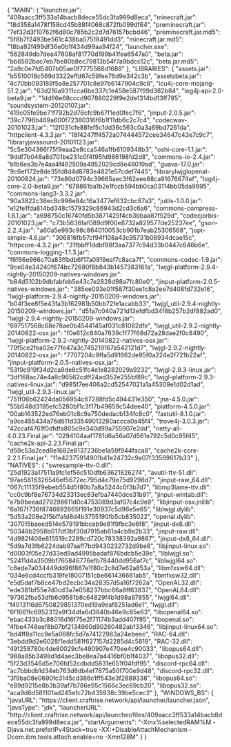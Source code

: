 {
    "MAIN": {
        "launcher.jar": "409aacc3ff533a14bacb8dece55dc3fa999d8eca",
        "minecraft.jar": "18d358a1478f158cd45b88f4068c872fb099df64",
        "preminecraft.jar": "7ef32d3f10762f6d80c785b2c2d7d76157bcbd46",
        "preminecraft.jar.md5": "5f8b7f2493be561c438ba57518491dd3",
        "minecraft.jar.md5": "18ba92f499df36e0b1f434d99aa94f24",
        "launcher.exe": "562849db7dea47808af81770d199b41fea6547a0",
        "beta.jar": "bb6592bac7eb7be80b8ec79813b54f7a9bdcc12c",
        "beta.jar.md5": "2a9c0e7fd5407b05ae0f7775568d1688"
    },
    "LIBRARIES": {
        "assets.jar": "b5510018c569d3322effd67c59fee76d9e342c3b",
        "assetsbeta.jar": "4c70bb093189f5a8e257701c8e97b6147904c9c8",
        "icu4j-core-mojang-51.2.jar": "63d216a9311cca6be337c1e458e587f99d382b84",
        "log4j-api-2.0-beta9.jar": "1dd66e68cccd907880229f9e2de1314bd13ff785",
        "soundsystem-20120107.jar": "419c05fe9be71f792b2d76cfc9b67f1ed0fec7f6",
        "jinput-2.0.5.jar": "39c7796b469a600f72380316f6b1f11db6c2c7c4",
        "codecwav-20101023.jar": "12f031cfe88fef5c1dd36c563c0a3a69bd7261da",
        "httpclient-4.3.3.jar": "18f4247ff4572a074444572cee34647c43e7c9c7",
        "libraryjavasound-20101123.jar": "5c5e304366f75f9eaa2e8cca546a1fb6109348b3",
        "oshi-core-1.1.jar": "9ddf7b048a8d701be231c0f4f95fd986198fd2d8",
        "commons-io-2.4.jar": "b1b6ea3b7e4aa4f492509a4952029cd8e48019ad",
        "guava-17.0.jar": "9c6ef172e8de35fd8d4d8783e4821e57cdef7445",
        "librarylwjglopenal-20100824.jar": "73e80d0794c39665aec3f62eee88ca91676674ef",
        "log4j-core-2.0-beta9.jar": "678861ba1b2e1fccb594bb0ca03114bb05da9695",
        "commons-lang3-3.3.2.jar": "90a3822c38ec8c996e84c16a3477ef632cbc87a3",
        "jutils-1.0.0.jar": "e12fe1fda814bd348c1579329c86943d2cd3c6a6",
        "commons-compress-1.8.1.jar": "a698750c16740fd5b3871425f4cb3bbaa87f529d",
        "codecjorbis-20101023.jar": "c73b5636faf089d9f00e8732a829577de25237ee",
        "gson-2.2.4.jar": "a60a5e993c98c864010053cb901b7eab25306568",
        "jopt-simple-4.6.jar": "306816fb57cf94f108a43c95731b08934dcae15c",
        "httpcore-4.3.2.jar": "31fbbff1ddbf98f3aa7377c94d33b0447c646b6e",
        "commons-logging-1.1.3.jar": "f6f66e966c70a83ffbdb6f17a0919eaf7c8aca7f",
        "commons-codec-1.9.jar": "9ce04e34240f674bc72680f8b843b1457383161a",
        "lwjgl-platform-2.9.4-nightly-20150209-natives-windows.jar": "b84d5102b9dbfabfeb5e43c7e2828d98a7fc80e0",
        "jinput-platform-2.0.5-natives-windows.jar": "385ee093e01f587f30ee1c8a2ee7d408fd732e16",
        "lwjgl-platform-2.9.4-nightly-20150209-windows.jar": "b04f3ee8f5e43fa3b162981b50bb72fe1acabb33",
        "lwjgl_util-2.9.4-nightly-20150209-windows.jar": "d51a7c040a721d13efdfbd34f8b257b2df882ad0",
        "lwjgl-2.9.4-nightly-20150209-windows.jar": "697517568c68e78ae0b4544145af031c81082dfe",
        "lwjgl_util-2.9.2-nightly-20140822-osx.jar": "f0e612c840a7639c1f77f68d72a28dae2f0c8490",
        "lwjgl-platform-2.9.2-nightly-20140822-natives-osx.jar": "79f5ce2fea02e77fe47a3c745219167a542121d7",
        "lwjgl-2.9.2-nightly-20140822-osx.jar": "7707204c9ffa5d91662de95f0a224e2f721b22af",
        "jinput-platform-2.0.5-natives-osx.jar": "53f9c919f34d2ca9de8c51fc4e1e8282029a9232",
        "lwjgl-2.9.3-linux.jar": "3df168ac74e4a8c96562cdff24ad352e255bf89c",
        "lwjgl-platform-2.9.3-natives-linux.jar": "d985f7ee406a2cd52547021a1a45309e1d02d1ad",
        "lwjgl_util-2.9.3-linux.jar": "751f06b62424da056954c67288fd5c494431e350",
        "jna-4.5.0.jar": "55b548d3195efc5280bf1c3f17b49659c54dee40",
        "platform-4.5.0.jar": "00ab163522ed76eb01c8c9a750dedacb134fc8c0",
        "fastutil-8.1.0.jar": "a9ce455434a76d611d33549013280accca0a45f4",
        "trove4j-3.0.3.jar": "42ccaf4761f0dfdfa805c9e340d99a755907e2dd",
        "netty-all-4.0.23.Final.jar": "0294104aaf1781d6a56a07d561e792c5d0c95f45",
        "cache2k-api-2.2.1.Final.jar": "d59c53a2ced8e1682e8137236be1a59f944faca8",
        "cache2k-core-2.2.1.Final.jar": "f1e42375914901b41e24732c9a07f33569617b33"
    },
    "NATIVES": {
        "swresample-ttv-0.dll": "25d1923a17511a9fc1ef56c510dfb63621826274",
        "avutil-ttv-51.dll": "97ae5816326546ef5672ec795d4e79e75d9298d7",
        "jinput-raw_64.dll": "067c11135f9ebeb554d5f80b7a8a5244c0f3b7d7",
        "libmp3lame-ttv.dll": "cc0c9bf8e76734d23313ec83efba7440dce31b91",
        "jinput-wintab.dll": "e7b9beead279298611d0c4753089d3af07c4c9e9",
        "libjinput-osx.jnilib": "6a167f736f8746892665f191e30937c5d96e5e65",
        "liblwjgl.dylib": "5d53a208e2f5bffa1d8d4b3755190fb5cb835022",
        "openal.dylib": "307015baeed514e579191bbceb9e81f9fbc3e6f8",
        "jinput-dx8.dll": "50348b2958b017df3bf30d7915ab61a4cb9a2b33",
        "jinput-raw.dll": "4d982f408e815519c2289cd720c78338392a9887",
        "jinput-dx8_64.dll": "5d9a7d3fb6224dab97aaff7bd9430232732d9be8",
        "libjinput-linux.so": "d0003f05e27d33ed9ad4995badaf876bdcb5e39e",
        "liblwjgl.so": "52411d4a3509bf765846776efb78440dd956af7c",
        "liblwjgl64.so": "c6ede7a034449dd96f867e1f80c2c8d7e62a853a",
        "libmfxsw64.dll": "034e6cd4ccfb319fe18007151cbe661436661ab5",
        "libmfxsw32.dll": "e5d5daf7b8ce47bd2ecbc34a28357d5a16f7262a",
        "OpenAL32.dll": "ede381bf55e7d0cd3a7e058237bbc66a8ff63837",
        "OpenAL64.dll": "97362fba53dfb6d9581b8c64829f4b1d98a97855",
        "lwjgl64.dll": "f4013116d6750829851370ed19a9eaf8251ad6e1",
        "lwjgl.dll": "6f1661fc6952312a9f34dfa6d3840b46e9c85e63",
        "libopenal64.so": "ebac433b3c88016d16f75e2f71174b3add407f95",
        "libopenal.so": "4fbe4748eef8b07bf2134960d90260482abf3346",
        "libjinput-linux64.so": "bd4ff8a11cc9e5a068fc5d7a74122983a24ebeec",
        "RAC-64.dll": "3ebdd9d2e6028f1edd581f627157d2285d4c5819",
        "RAC-32.dll": "49f258780c4de80029cfe490907e470ee4c90033",
        "libopus64.dll": "988a85b3498d1d4aec3be8ea7a4416bf0b1f4037",
        "libopus32.dll": "5f23d3546d5e706fd52cdbdd5831e651f04fdf95",
        "discord-rpc64.dll": "ac7bbbdb1d34eb763d8db4ef7875a50f700e9d48",
        "discord-rpc32.dll": "3f9ba08e0690fc3145cd386c1ff543e3f2889338",
        "libopus64.so": "e89d9215e8b3b39af7b786e95c1566c3ec69cb20",
        "libopus32.so": "aca9d6d581101ad245efc72b435938c39be5cec2"
    },
    "WINDOWS_BS": {
        "javaURL": "https:\/\/client.craftrise.network\/api\/launcher\/launcher.json",
        "javaType": "jdk",
        "launcherURL": "http:\/\/client.craftrise.network\/api\/launcher\/files\/409aacc3ff533a14bacb8dece55dc3fa999d8eca.jar",
        "startArguments": "-Xmx%selectedRAM%M -Djava.net.preferIPv4Stack=true -XX:+DisableAttachMechanism -Dcom.ibm.tools.attach.enable=no -Xmn128M"
    }
}
